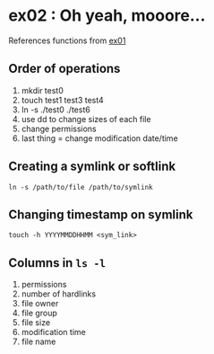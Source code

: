 # ex02 : Oh yeah, mooore...

References functions from [ex01](https://github.com/tsetsefly/Study_42_Piscine/blob/master/d00/ex01/ex01.md)

## Order of operations
1. mkdir test0
2. touch test1 test3 test4
3. ln -s ./test0 ./test6
4. use dd to change sizes of each file
5. change permissions
4. last thing = change modification date/time

## Creating a symlink or softlink
```
ln -s /path/to/file /path/to/symlink
```
## Changing timestamp on symlink
```
touch -h YYYYMMDDHHMM <sym_link>
```
## Columns in ```ls -l```
1. permissions
2. number of hardlinks
3. file owner
4. file group
5. file size
6. modification time
7. file name

## 